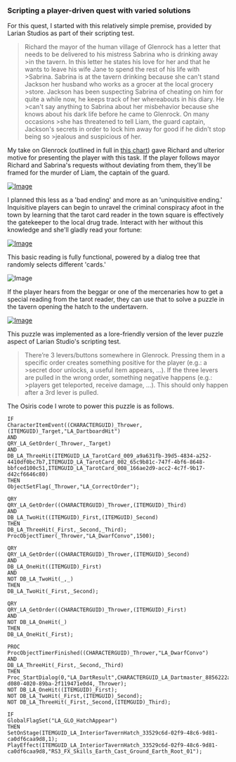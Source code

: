### Scripting a player-driven quest with varied solutions

For this quest, I started with this relatively simple premise, provided by Larian Studios as part of their scripting test. 

>Richard the mayor of the human village of Glenrock has a letter that needs to be delivered to his mistress Sabrina who is drinking away >in the tavern. In this letter he states his love for her and that he wants to leave his wife Jane to spend the rest of his life with >Sabrina. Sabrina is at the tavern drinking because she can't stand Jackson her husband who works as a grocer at the local grocery >store. Jackson has been suspecting Sabrina of cheating on him for quite a while now, he keeps track of her whereabouts in his diary. He >can't say anything to Sabrina about her misbehavior because she knows about his dark life before he came to Glenrock. On many occasions >she has threatened to tell Liam, the guard captain, Jackson's secrets in order to lock him away for good if he didn't stop being so >jealous and suspicious of her.

My take on Glenrock (outlined in full in [this chart](https://www.lucidchart.com/documents/view/04bf2714-35b7-4376-a7ae-37b7e30ab1db/0#)) gave Richard and ulterior motive for presenting the player with this task. If the player follows mayor Richard and Sabrina's requests without deviating from them, they'll be framed for the murder of Liam, the captain of the guard.

[![Image](https://i.imgur.com/PShGSCj.jpg)](https://youtu.be/h333WE04yDA)

I planned this less as a 'bad ending' and more as an 'uninquisitive ending.' Inquisitive players can begin to unravel the criminal conspiracy afoot in the town by learning that the tarot card reader in the town square is effectively the gatekeeper to the local drug trade. Interact with her without this knowledge and she'll gladly read your fortune:

[![Image](https://i.imgur.com/u4f2gh5.jpg)](https://youtu.be/xiIFsEYd0Lk)

This basic reading is fully functional, powered by a dialog tree that randomly selects different 'cards.'

![Image](https://i.imgur.com/uBkqs1v.png)

If the player hears from the beggar or one of the mercenaries how to get a special reading from the tarot reader, they can use that to solve a puzzle in the tavern opening the hatch to the undertavern.

[![Image](https://i.imgur.com/3eKaEHo.jpg)](https://www.youtube.com/watch?v=tboJ14PlJnw)

This puzzle was implemented as a lore-friendly version of the lever puzzle aspect of Larian Studio's scripting test.

>There’re 3 levers/buttons somewhere in Glenrock. Pressing them in a specific order creates something positive for the player (e.g.: a >secret door unlocks, a useful item appears, ...). If the three levers are pulled in the wrong order, something negative happens (e.g.: >players get teleported, receive damage, ...). This should only happen after a 3rd lever is pulled.

The Osiris code I wrote to power this puzzle is as follows.

```
IF 
CharacterItemEvent((CHARACTERGUID)_Thrower,(ITEMGUID)_Target,"LA_DartboardHit")
AND
QRY_LA_GetOrder(_Thrower,_Target)
AND
DB_LA_ThreeHit(ITEMGUID_LA_TarotCard_009_a9a631fb-39d5-4834-a252-4410df0bc7b7,ITEMGUID_LA_TarotCard_002_65c9b81c-747f-4bf6-8648-bbfced100c51,ITEMGUID_LA_TarotCard_008_166ae2d9-acc2-4c7f-9b17-d42cf6646c80)
THEN
ObjectSetFlag(_Thrower,"LA_CorrectOrder");

QRY
QRY_LA_GetOrder((CHARACTERGUID)_Thrower,(ITEMGUID)_Third)
AND
DB_LA_TwoHit((ITEMGUID)_First,(ITEMGUID)_Second)
THEN
DB_LA_ThreeHit(_First,_Second,_Third);
ProcObjectTimer(_Thrower,"LA_DwarfConvo",1500);
 
QRY
QRY_LA_GetOrder((CHARACTERGUID)_Thrower,(ITEMGUID)_Second)
AND
DB_LA_OneHit((ITEMGUID)_First)
AND 
NOT DB_LA_TwoHit(_,_)
THEN
DB_LA_TwoHit(_First,_Second);

QRY
QRY_LA_GetOrder((CHARACTERGUID)_Thrower,(ITEMGUID)_First)
AND
NOT DB_LA_OneHit(_)
THEN
DB_LA_OneHit(_First);

PROC
ProcObjectTimerFinished((CHARACTERGUID)_Thrower,"LA_DwarfConvo")
AND
DB_LA_ThreeHit(_First,_Second,_Third)
THEN
Proc_StartDialog(0,"LA_DartResult",CHARACTERGUID_LA_Dartmaster_8856222a-d080-4020-89ba-2f119471e0d4,_Thrower);
NOT DB_LA_OneHit((ITEMGUID)_First);
NOT DB_LA_TwoHit(_First,(ITEMGUID)_Second);
NOT DB_LA_ThreeHit(_First,_Second,(ITEMGUID)_Third);

IF
GlobalFlagSet("LA_GLO_HatchAppear")
THEN
SetOnStage(ITEMGUID_LA_InteriorTavernHatch_33529c6d-02f9-48c6-9d81-ca0df6caa9d8,1);
PlayEffect(ITEMGUID_LA_InteriorTavernHatch_33529c6d-02f9-48c6-9d81-ca0df6caa9d8,"RS3_FX_Skills_Earth_Cast_Ground_Earth_Root_01");
```
